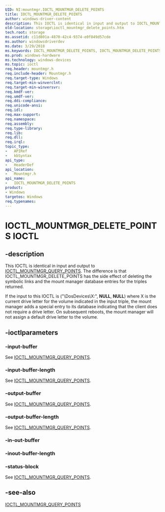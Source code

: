 ```yaml
---
UID: NI:mountmgr.IOCTL_MOUNTMGR_DELETE_POINTS
title: IOCTL_MOUNTMGR_DELETE_POINTS
author: windows-driver-content
description: This IOCTL is identical in input and output to IOCTL_MOUNTMGR_QUERY_POINTS. The difference is that IOCTL_MOUNTMGR_DELETE_POINTS has the side effect of deleting the symbolic links and the mount manager database entries for the triples returned.
old-location: storage\ioctl_mountmgr_delete_points.htm
tech.root: storage
ms.assetid: c11d801a-4870-42c4-9374-e0f849d57cde
ms.author: windowsdriverdev
ms.date: 3/29/2018
ms.keywords: IOCTL_MOUNTMGR_DELETE_POINTS, IOCTL_MOUNTMGR_DELETE_POINTS control, IOCTL_MOUNTMGR_DELETE_POINTS control code [Storage Devices], k307_c218ecf5-b934-4cad-934c-738cde9bff2b.xml, mountmgr/IOCTL_MOUNTMGR_DELETE_POINTS, storage.ioctl_mountmgr_delete_points
ms.prod: windows-hardware
ms.technology: windows-devices
ms.topic: ioctl
req.header: mountmgr.h
req.include-header: Mountmgr.h
req.target-type: Windows
req.target-min-winverclnt: 
req.target-min-winversvr: 
req.kmdf-ver: 
req.umdf-ver: 
req.ddi-compliance: 
req.unicode-ansi: 
req.idl: 
req.max-support: 
req.namespace: 
req.assembly: 
req.type-library: 
req.lib: 
req.dll: 
req.irql: 
topic_type:
-	APIRef
-	kbSyntax
api_type:
-	HeaderDef
api_location:
-	Mountmgr.h
api_name:
-	IOCTL_MOUNTMGR_DELETE_POINTS
product:
- Windows
targetos: Windows
req.typenames: 
---
```


# IOCTL_MOUNTMGR_DELETE_POINTS IOCTL


## -description


This IOCTL is identical in input and output to <a href="https://msdn.microsoft.com/library/windows/hardware/ff560474">IOCTL_MOUNTMGR_QUERY_POINTS</a>. The difference is that IOCTL_MOUNTMGR_DELETE_POINTS has the side effect of deleting the symbolic links and the mount manager database entries for the triples returned.

If the input to this IOCTL is ("\DosDevices\X:", <b>NULL</b>, <b>NULL</b>) where X is the current drive letter for the volume indicated in the input triple, the mount manager adds a special entry to its database indicating that the client does not require a drive letter. On subsequent reboots, the mount manager will not assign a default drive letter to the volume.


## -ioctlparameters




### -input-buffer

See <a href="https://msdn.microsoft.com/library/windows/hardware/ff560474">IOCTL_MOUNTMGR_QUERY_POINTS</a>.


### -input-buffer-length

See <a href="https://msdn.microsoft.com/library/windows/hardware/ff560474">IOCTL_MOUNTMGR_QUERY_POINTS</a>.


### -output-buffer

See <a href="https://msdn.microsoft.com/library/windows/hardware/ff560474">IOCTL_MOUNTMGR_QUERY_POINTS</a>.


### -output-buffer-length

See <a href="https://msdn.microsoft.com/library/windows/hardware/ff560474">IOCTL_MOUNTMGR_QUERY_POINTS</a>.


### -in-out-buffer








### -inout-buffer-length








### -status-block

See <a href="https://msdn.microsoft.com/library/windows/hardware/ff560474">IOCTL_MOUNTMGR_QUERY_POINTS</a>.


## -see-also




<a href="https://msdn.microsoft.com/library/windows/hardware/ff560474">IOCTL_MOUNTMGR_QUERY_POINTS</a>
 

 

